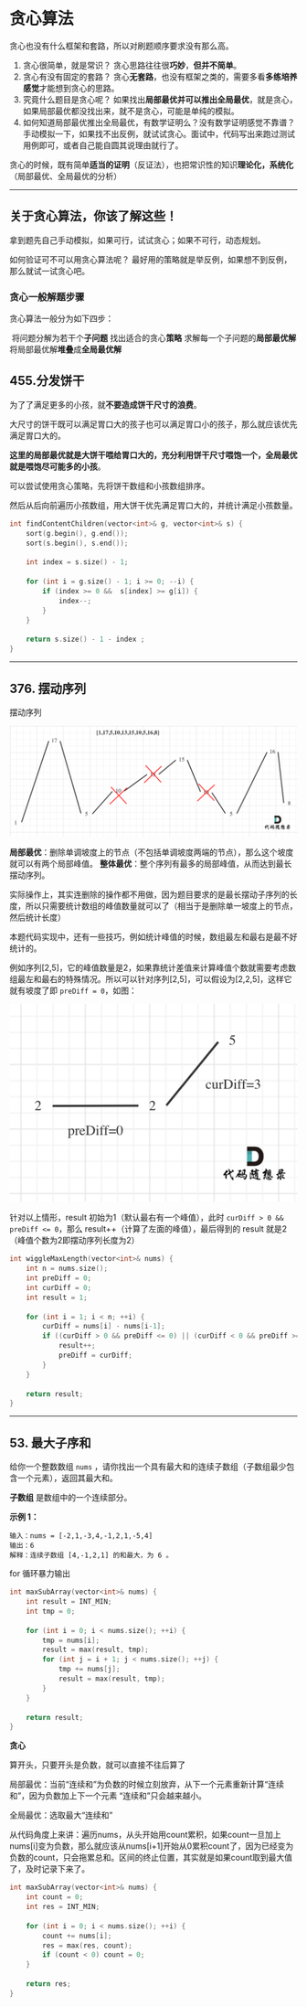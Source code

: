 # 贪心算法

贪心也没有什么框架和套路，所以对刷题顺序要求没有那么高。



1. 贪心很简单，就是常识？
贪心思路往往很**巧妙**，**但并不简单**。
2. 贪心有没有固定的套路？
贪心**无套路**，也没有框架之类的，需要多看**多练培养感觉**才能想到贪心的思路。
3. 究竟什么题目是贪心呢？
如果找出**局部最优并可以推出全局最优**，就是贪心，如果局部最优都没找出来，就不是贪心，可能是单纯的模拟。
4. 如何知道局部最优推出全局最优，有数学证明么？没有数学证明感觉不靠谱？
  手动模拟⼀下，如果找不出反例，就试试贪心。⾯试中，代码写出来跑过测试用例即可，或者自己能自圆其说理由就⾏了。



贪心的时候，既有简单**适当的证明**（反证法），也把常识性的知识**理论化，系统化**（局部最优、全局最优的分析）



---

## 关于贪心算法，你该了解这些！

拿到题先自己手动模拟，如果可行，试试贪心；如果不可行，动态规划。

如何验证可不可以用贪心算法呢？
最好用的策略就是举反例，如果想不到反例，那么就试一试贪心吧。





### 贪心⼀般解题步骤

贪心算法⼀般分为如下四步：

​	将问题分解为若干个**子问题**
​	找出适合的贪心**策略**
​	求解每⼀个子问题的**局部最优解**
​	将局部最优解**堆叠**成**全局最优解**





## 455.分发饼干

为了了满足更多的小孩，就**不要造成饼干尺寸的浪费**。

大尺寸的饼干既可以满足胃口大的孩子也可以满足胃口小的孩子，那么就应该优先满足胃口大的。

**这里的局部最优就是大饼干喂给胃口大的，充分利用饼干尺寸喂饱一个，全局最优就是喂饱尽可能多的小孩**。

可以尝试使用贪心策略，先将饼干数组和小孩数组排序。

然后从后向前遍历小孩数组，用大饼干优先满足胃口大的，并统计满足小孩数量。

```c++
int findContentChildren(vector<int>& g, vector<int>& s) {
    sort(g.begin(), g.end());
    sort(s.begin(), s.end());

    int index = s.size() - 1;

    for (int i = g.size() - 1; i >= 0; --i) {
        if (index >= 0 &&  s[index] >= g[i]) {
            index--;
        }
    }

    return s.size() - 1 - index ;
}
```





---

## 376. 摆动序列

摆动序列



![image-20220309194323360](assets/image-20220309194323360.png)

**局部最优**：删除单调坡度上的节点（不包括单调坡度两端的节点），那么这个坡度就可以有两个局部峰值。
**整体最优**：整个序列有最多的局部峰值，从而达到最⻓摆动序列。





实际操作上，其实连删除的操作都不用做，因为题⽬要求的是最长摆动子序列的长度，所以只需要统计数组的峰值数量就可以了（相当于是删除单⼀坡度上的节点，然后统计长度）



本题代码实现中，还有⼀些技巧，例如统计峰值的时候，数组最左和最右是最不好统计的。

例如序列[2,5]，它的峰值数量是2，如果靠统计差值来计算峰值个数就需要考虑数组最左和最右的特殊情况。所以可以针对序列[2,5]，可以假设为[2,2,5]，这样它就有坡度了即 `preDiff = 0`，如图：

![image-20220309194555875](assets/image-20220309194555875.png)



针对以上情形，result 初始为1（默认最右有⼀个峰值），此时 `curDiff > 0 && preDiff <= 0`，那么 result++（计算了左面的峰值），最后得到的 result 就是2（峰值个数为2即摆动序列长度为2）



```c++
int wiggleMaxLength(vector<int>& nums) {
    int n = nums.size();
    int preDiff = 0;
    int curDiff = 0;
    int result = 1;

    for (int i = 1; i < n; ++i) {
        curDiff = nums[i] - nums[i-1];
        if ((curDiff > 0 && preDiff <= 0) || (curDiff < 0 && preDiff >= 0)) {
            result++;
            preDiff = curDiff;
        }
    }

    return result;
}
```







---

## 53. 最大子序和

给你一个整数数组 `nums` ，请你找出一个具有最大和的连续子数组（子数组最少包含一个元素），返回其最大和。

**子数组** 是数组中的一个连续部分。

**示例 1：**

```
输入：nums = [-2,1,-3,4,-1,2,1,-5,4]
输出：6
解释：连续子数组 [4,-1,2,1] 的和最大，为 6 。
```



for 循环暴力输出

```c++
int maxSubArray(vector<int>& nums) {
    int result = INT_MIN;
    int tmp = 0;

    for (int i = 0; i < nums.size(); ++i) {
        tmp = nums[i];
        result = max(result, tmp);
        for (int j = i + 1; j < nums.size(); ++j) {
            tmp += nums[j];
            result = max(result, tmp);
        }
    }

    return result;
}
```







**贪心**

算开头，只要开头是负数，就可以直接不往后算了

局部最优：当前“连续和”为负数的时候立刻放弃，从下⼀个元素重新计算“连续和”，因为负数加上下⼀个元素 “连续和”只会越来越小。

全局最优：选取最大“连续和”





从代码角度上来讲：遍历nums，从头开始⽤count累积，如果count⼀旦加上nums[i]变为负数，那么就应该从nums[i+1]开始从0累积count了，因为已经变为负数的count，只会拖累总和。区间的终止位置，其实就是如果count取到最大值了，及时记录下来了。


```c++
int maxSubArray(vector<int>& nums) {
    int count = 0;
    int res = INT_MIN;

    for (int i = 0; i < nums.size(); ++i) {
        count += nums[i];
        res = max(res, count);
        if (count < 0) count = 0;
    }

    return res;
}
```


